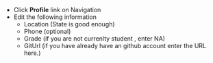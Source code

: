 * Click __Profile__ link on Navigation
* Edit the following information
    * Location (State is good enough)
    * Phone (optional)
    * Grade (if you are not currenlty student , enter NA)
    * GitUrl (if you have already have an github account enter the URL here.)
